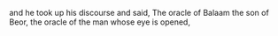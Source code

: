 and he took up his discourse and said, The oracle of Balaam the son of Beor, the oracle of the man whose eye is opened,
